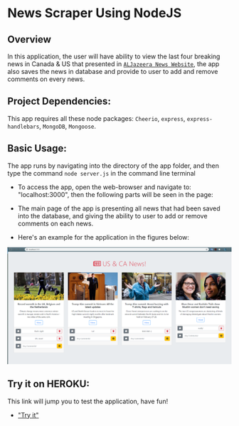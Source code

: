 # News Scraper Using NodeJS

## Overview
In this application, the user will have ability to view the last four breaking news in Canada & US that presented in [`ALJazeera News Website`](https://www.aljazeera.com/topics/regions/us-canada.html), the app also saves the news in database and provide to user to add and remove comments on every news.

## Project Dependencies:
This app requires all these node packages: `Cheerio`, `express`, `express-handlebars`, `MongoDB`, `Mongoose`.

## Basic Usage:
The app runs by navigating into the directory of the app folder, and then type the command  `node server.js` in the command line terminal

* To access the app, open the web-browser and navigate to: "localhost:3000", then the following parts will be seen in the page:

* The main page of the app is presenting all news that had been saved into the database, and giving the ability to user to add or remove comments on each news.

* Here's an example for the application in the figures below:

![a Screenshot of application](./images/example.png)

## Try it on HEROKU:
This link will jump you to test the application, have fun!
 
  * ["Try it"](https://powerful-wave-44007.herokuapp.com/)


